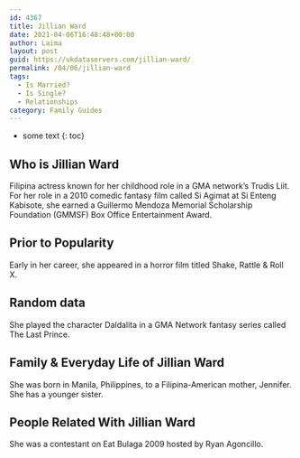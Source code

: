 ```yaml
---
id: 4367
title: Jillian Ward
date: 2021-04-06T16:48:48+00:00
author: Laima
layout: post
guid: https://ukdataservers.com/jillian-ward/
permalink: /04/06/jillian-ward
tags:
  - Is Married?
  - Is Single?
  - Relationships
category: Family Guides
---
```


* some text
{: toc}


## Who is Jillian Ward
                  
                  
                  
Filipina actress known for her childhood role in a GMA network&#8217;s Trudis Liit. For her role in a 2010 comedic fantasy film called Si Agimat at Si Enteng Kabisote, she earned a Guillermo Mendoza Memorial Scholarship Foundation (GMMSF) Box Office Entertainment Award.
                  
              
            
              
            
                
                
                
## Prior to Popularity
                  
                  
                  
Early in her career, she appeared in a horror film titled Shake, Rattle & Roll X.
                  
              
            
              
            
                
                
                
## Random data
                  
                  
                  
She played the character Daldalita in a GMA Network fantasy series called The Last Prince. 
                  
              
            
              
            
                
                
                
## Family & Everyday Life of Jillian Ward
                  
                  
                  
She was born in Manila, Philippines, to a Filipina-American mother, Jennifer. She has a younger sister.
                  
              
            
              
            
                
                
                
## People Related With Jillian Ward
                  
                  
                  
She was a contestant on Eat Bulaga 2009 hosted by Ryan Agoncillo.
                  
              
            
              
            
                
              
            
              
              
            
            
              
            
          
          
          